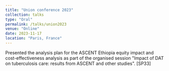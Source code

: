 ```yaml
---
title: "Union conference 2023"
collection: talks
type: "Oral"
permalink: /talks/union2023
venue: "Online"
date: 2023-11-17
location: "Paris, France"
---
```


Presented the analysis plan for the ASCENT Ethiopia equity impact and cost-effectiveness analysis as part of the organised session "Impact of DAT on tuberculosis care: results from ASCENT and other studies". [SP33]
